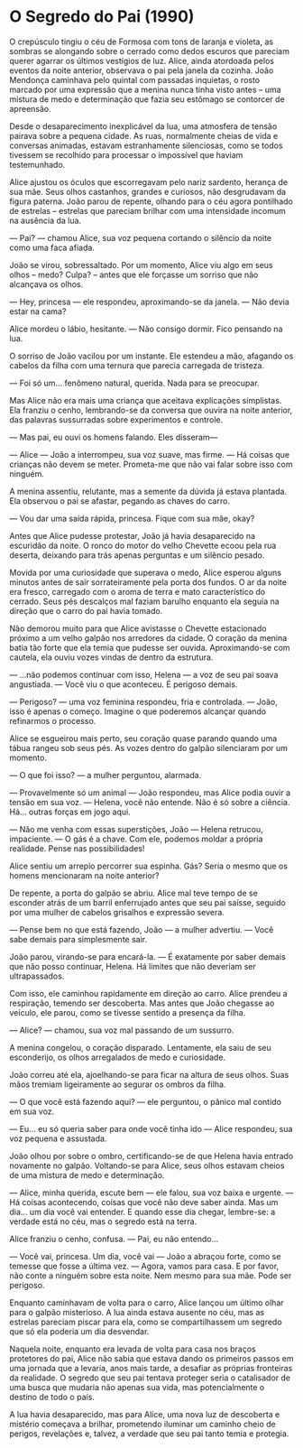 # O Segredo do Pai (1990)

O crepúsculo tingiu o céu de Formosa com tons de laranja e violeta, as sombras se alongando sobre o cerrado como dedos escuros que pareciam querer agarrar os últimos vestígios de luz. Alice, ainda atordoada pelos eventos da noite anterior, observava o pai pela janela da cozinha. João Mendonça caminhava pelo quintal com passadas inquietas, o rosto marcado por uma expressão que a menina nunca tinha visto antes – uma mistura de medo e determinação que fazia seu estômago se contorcer de apreensão.

Desde o desaparecimento inexplicável da lua, uma atmosfera de tensão pairava sobre a pequena cidade. As ruas, normalmente cheias de vida e conversas animadas, estavam estranhamente silenciosas, como se todos tivessem se recolhido para processar o impossível que haviam testemunhado.

Alice ajustou os óculos que escorregavam pelo nariz sardento, herança de sua mãe. Seus olhos castanhos, grandes e curiosos, não desgrudavam da figura paterna. João parou de repente, olhando para o céu agora pontilhado de estrelas – estrelas que pareciam brilhar com uma intensidade incomum na ausência da lua.

— Pai? — chamou Alice, sua voz pequena cortando o silêncio da noite como uma faca afiada.

João se virou, sobressaltado. Por um momento, Alice viu algo em seus olhos – medo? Culpa? – antes que ele forçasse um sorriso que não alcançava os olhos.

— Hey, princesa — ele respondeu, aproximando-se da janela. — Não devia estar na cama?

Alice mordeu o lábio, hesitante. — Não consigo dormir. Fico pensando na lua.

O sorriso de João vacilou por um instante. Ele estendeu a mão, afagando os cabelos da filha com uma ternura que parecia carregada de tristeza.

— Foi só um... fenômeno natural, querida. Nada para se preocupar.

Mas Alice não era mais uma criança que aceitava explicações simplistas. Ela franziu o cenho, lembrando-se da conversa que ouvira na noite anterior, das palavras sussurradas sobre experimentos e controle.

— Mas pai, eu ouvi os homens falando. Eles disseram—

— Alice — João a interrompeu, sua voz suave, mas firme. — Há coisas que crianças não devem se meter. Prometa-me que não vai falar sobre isso com ninguém.

A menina assentiu, relutante, mas a semente da dúvida já estava plantada. Ela observou o pai se afastar, pegando as chaves do carro.

— Vou dar uma saída rápida, princesa. Fique com sua mãe, okay?

Antes que Alice pudesse protestar, João já havia desaparecido na escuridão da noite. O ronco do motor do velho Chevette ecoou pela rua deserta, deixando para trás apenas perguntas e um silêncio pesado.

Movida por uma curiosidade que superava o medo, Alice esperou alguns minutos antes de sair sorrateiramente pela porta dos fundos. O ar da noite era fresco, carregado com o aroma de terra e mato característico do cerrado. Seus pés descalços mal faziam barulho enquanto ela seguia na direção que o carro do pai havia tomado.

Não demorou muito para que Alice avistasse o Chevette estacionado próximo a um velho galpão nos arredores da cidade. O coração da menina batia tão forte que ela temia que pudesse ser ouvida. Aproximando-se com cautela, ela ouviu vozes vindas de dentro da estrutura.

— ...não podemos continuar com isso, Helena — a voz de seu pai soava angustiada. — Você viu o que aconteceu. É perigoso demais.

— Perigoso? — uma voz feminina respondeu, fria e controlada. — João, isso é apenas o começo. Imagine o que poderemos alcançar quando refinarmos o processo.

Alice se esgueirou mais perto, seu coração quase parando quando uma tábua rangeu sob seus pés. As vozes dentro do galpão silenciaram por um momento.

— O que foi isso? — a mulher perguntou, alarmada.

— Provavelmente só um animal — João respondeu, mas Alice podia ouvir a tensão em sua voz. — Helena, você não entende. Não é só sobre a ciência. Há... outras forças em jogo aqui.

— Não me venha com essas superstições, João — Helena retrucou, impaciente. — O gás é a chave. Com ele, podemos moldar a própria realidade. Pense nas possibilidades!

Alice sentiu um arrepio percorrer sua espinha. Gás? Seria o mesmo que os homens mencionaram na noite anterior?

De repente, a porta do galpão se abriu. Alice mal teve tempo de se esconder atrás de um barril enferrujado antes que seu pai saísse, seguido por uma mulher de cabelos grisalhos e expressão severa.

— Pense bem no que está fazendo, João — a mulher advertiu. — Você sabe demais para simplesmente sair.

João parou, virando-se para encará-la. — É exatamente por saber demais que não posso continuar, Helena. Há limites que não deveriam ser ultrapassados.

Com isso, ele caminhou rapidamente em direção ao carro. Alice prendeu a respiração, temendo ser descoberta. Mas antes que João chegasse ao veículo, ele parou, como se tivesse sentido a presença da filha.

— Alice? — chamou, sua voz mal passando de um sussurro.

A menina congelou, o coração disparado. Lentamente, ela saiu de seu esconderijo, os olhos arregalados de medo e curiosidade.

João correu até ela, ajoelhando-se para ficar na altura de seus olhos. Suas mãos tremiam ligeiramente ao segurar os ombros da filha.

— O que você está fazendo aqui? — ele perguntou, o pânico mal contido em sua voz.

— Eu... eu só queria saber para onde você tinha ido — Alice respondeu, sua voz pequena e assustada.

João olhou por sobre o ombro, certificando-se de que Helena havia entrado novamente no galpão. Voltando-se para Alice, seus olhos estavam cheios de uma mistura de medo e determinação.

— Alice, minha querida, escute bem — ele falou, sua voz baixa e urgente. — Há coisas acontecendo, coisas que você não deve saber ainda. Mas um dia... um dia você vai entender. E quando esse dia chegar, lembre-se: a verdade está no céu, mas o segredo está na terra.

Alice franziu o cenho, confusa. — Pai, eu não entendo...

— Você vai, princesa. Um dia, você vai — João a abraçou forte, como se temesse que fosse a última vez. — Agora, vamos para casa. E por favor, não conte a ninguém sobre esta noite. Nem mesmo para sua mãe. Pode ser perigoso.

Enquanto caminhavam de volta para o carro, Alice lançou um último olhar para o galpão misterioso. A lua ainda estava ausente no céu, mas as estrelas pareciam piscar para ela, como se compartilhassem um segredo que só ela poderia um dia desvendar.

Naquela noite, enquanto era levada de volta para casa nos braços protetores do pai, Alice não sabia que estava dando os primeiros passos em uma jornada que a levaria, anos mais tarde, a desafiar as próprias fronteiras da realidade. O segredo que seu pai tentava proteger seria o catalisador de uma busca que mudaria não apenas sua vida, mas potencialmente o destino de todo o país.

A lua havia desaparecido, mas para Alice, uma nova luz de descoberta e mistério começava a brilhar, prometendo iluminar um caminho cheio de perigos, revelações e, talvez, a verdade que seu pai tanto temia e protegia.